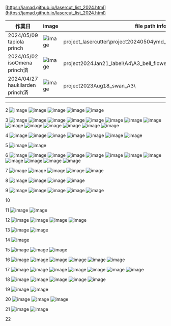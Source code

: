 <link rel="stylesheet" type="text/css" href="/assets/css/styles.css">

[https://jamad.github.io/lasercut_list_2024.html](https://jamad.github.io/lasercut_list_2024.html)


| 作業日 | image | file path info|
| -------------| ------------- | ------------- |
| 2024/05/09 tapiola princh| ![image](https://github.com/jamad/jamad.github.io/assets/949913/7e7c449b-df50-4f36-8467-e783cc216293)| project_lasercutter\project20240504ymd_ai_image | 
| 2024/05/02 isoOmena princh済| ![image](https://github.com/jamad/jamad.github.io/assets/949913/acc28949-f81b-4519-8924-af2a571cc4d3)| project2024Jan21_label\A4\A3_bell_flower_update_smaller_for_dish.pdf | 
| 2024/04/27 haukilarden princh済|  ![image](https://github.com/jamad/jamad.github.io/assets/949913/a0cda0f4-73aa-48e5-9e3c-d5e74f1f7938) | project2023Aug18_swan_A3\ |




---

2
![image](https://github.com/jamad/jamad.github.io/assets/949913/59267f83-8ea0-4dbe-bd38-44293d5db49a)
![image](https://github.com/jamad/jamad.github.io/assets/949913/9199fce7-5208-4989-9684-5e2d5166b8d7)
![image](https://github.com/jamad/jamad.github.io/assets/949913/8664d4e8-b792-4e17-836f-5baafa643ed4)
![image](https://github.com/jamad/jamad.github.io/assets/949913/8b874fd0-df65-413d-9d9e-7766eee7fd3f)
![image](https://github.com/jamad/jamad.github.io/assets/949913/03f53a1d-bd85-43e1-8961-6a2eb1cf752d)



3
![image](https://github.com/jamad/jamad.github.io/assets/949913/5282a1fa-c343-4c7c-a60a-2934f19e3dbf)
![image](https://github.com/jamad/jamad.github.io/assets/949913/dad0ebc2-020e-49a9-9aa4-5faaaafb2ceb)
![image](https://github.com/jamad/jamad.github.io/assets/949913/8db11c46-6be0-497e-8416-3bd2867e99b3)
![image](https://github.com/jamad/jamad.github.io/assets/949913/60c2aae5-2346-4d7a-9a62-b8abbf644f87)
![image](https://github.com/jamad/jamad.github.io/assets/949913/40f340df-d880-4e0a-97bd-012552c2fb5f)
![image](https://github.com/jamad/jamad.github.io/assets/949913/a8771de5-5fa9-4156-a578-73273e975fb8)
![image](https://github.com/jamad/jamad.github.io/assets/949913/368e5ede-bf72-4b31-a6b6-039bd83e6c1d)
![image](https://github.com/jamad/jamad.github.io/assets/949913/627e72a4-4949-4b18-aaa1-026d64eb52fe)
![image](https://github.com/jamad/jamad.github.io/assets/949913/37ccada0-534f-4efd-baec-dc62b90228d8)
![image](https://github.com/jamad/jamad.github.io/assets/949913/884430a8-e0ee-494e-bd44-394312eb0955)
![image](https://github.com/jamad/jamad.github.io/assets/949913/a1fc54c6-7b4a-46ef-8144-306ccea9259f)
![image](https://github.com/jamad/jamad.github.io/assets/949913/afc6fe23-cddf-4f0e-8f86-54e1548b4bf2)
![image](https://github.com/jamad/jamad.github.io/assets/949913/73e00340-94ec-4b85-af96-8eb11836be6b)
![image](https://github.com/jamad/jamad.github.io/assets/949913/16c1f5d4-a5a4-4953-a394-2fa2243ead50)


4
![image](https://github.com/jamad/jamad.github.io/assets/949913/31bbc41c-287b-4a28-8af5-3ce070ee563c)
![image](https://github.com/jamad/jamad.github.io/assets/949913/dcb61c6f-6dcc-43fa-a5ad-6709241d2dc7)
![image](https://github.com/jamad/jamad.github.io/assets/949913/09640241-4d1a-4b96-9ecb-601971c1d413)
![image](https://github.com/jamad/jamad.github.io/assets/949913/0271edec-0774-4dd5-809f-d68996410a31)
![image](https://github.com/jamad/jamad.github.io/assets/949913/bee89e64-ccdf-40d4-8edf-684b5955426c)
![image](https://github.com/jamad/jamad.github.io/assets/949913/657cf095-ff5b-4999-b00b-de49435dacb3)
![image](https://github.com/jamad/jamad.github.io/assets/949913/0e810b99-d74a-4f53-b553-158f72322126)


5
![image](https://github.com/jamad/jamad.github.io/assets/949913/a34cff3d-ed01-4643-b461-317ec81be54e)
![image](https://github.com/jamad/jamad.github.io/assets/949913/703413da-2dc7-434c-8a9e-150a09d718fd)


6
![image](https://github.com/jamad/jamad.github.io/assets/949913/affe6ca7-ff03-4d5f-b339-0001b5628158)
![image](https://github.com/jamad/jamad.github.io/assets/949913/16c61677-baa1-44a2-881f-41b0589db95d)
![image](https://github.com/jamad/jamad.github.io/assets/949913/2e11afb9-673a-4f7d-aa6c-76b0906c4ba1)
![image](https://github.com/jamad/jamad.github.io/assets/949913/a6e24830-3a8b-423d-9ef8-0d0abd986a70)
![image](https://github.com/jamad/jamad.github.io/assets/949913/3a825dff-1e31-4b6b-a7de-8dc1e758841d)
![image](https://github.com/jamad/jamad.github.io/assets/949913/25e3ec92-f854-4c20-8eaa-cc38dcd10aea)
![image](https://github.com/jamad/jamad.github.io/assets/949913/47c83c5e-f1d7-427c-9159-87fdb4b62584)
![image](https://github.com/jamad/jamad.github.io/assets/949913/3f68a8d1-8201-41f7-afb3-edbf09c98310)
![image](https://github.com/jamad/jamad.github.io/assets/949913/14728b9a-c9c3-4d6e-9902-e2a4e39215ba)
![image](https://github.com/jamad/jamad.github.io/assets/949913/54252c56-54fd-41bb-b3a6-2778880921f1)
![image](https://github.com/jamad/jamad.github.io/assets/949913/3ed03137-7f2c-49b0-9c16-f4a13693efd8)
![image](https://github.com/jamad/jamad.github.io/assets/949913/15756908-5e1c-4b59-abeb-a1e302ecd1b9)





7
![image](https://github.com/jamad/jamad.github.io/assets/949913/322eafa0-d6fe-4ff5-b4f0-7a06f33699a0)
![image](https://github.com/jamad/jamad.github.io/assets/949913/9f2466b2-89a0-4216-8782-6ebd7fea77d3)
![image](https://github.com/jamad/jamad.github.io/assets/949913/9d9ce00d-f38f-40f5-8427-7df0a3460d22)
![image](https://github.com/jamad/jamad.github.io/assets/949913/ea5e6dcd-015c-40d4-883a-2b8acd7397fa)
![image](https://github.com/jamad/jamad.github.io/assets/949913/575c3e57-1921-4263-9ba2-955243d9fc5e)



8
![image](https://github.com/jamad/jamad.github.io/assets/949913/5ae71a06-5e6c-4211-b452-e95a9acebbaa)
![image](https://github.com/jamad/jamad.github.io/assets/949913/58b73004-0120-425c-8ec9-5e182eb959df)
![image](https://github.com/jamad/jamad.github.io/assets/949913/22df7cd5-cb99-4292-ad88-30233b9929d9)
![image](https://github.com/jamad/jamad.github.io/assets/949913/f8cbd197-d593-4cc9-b2a5-e68477f9b68b)


9
![image](https://github.com/jamad/jamad.github.io/assets/949913/9584b8e6-d5ac-4330-93f5-89ffe73f13e2)
![image](https://github.com/jamad/jamad.github.io/assets/949913/a5ffc8c0-faf4-48df-9dba-1c2623319c85)
![image](https://github.com/jamad/jamad.github.io/assets/949913/c00e3fd0-1d82-499c-91e2-8d70d0c70e6f)
![image](https://github.com/jamad/jamad.github.io/assets/949913/909c7377-f143-444f-a520-3d7be154b708)
![image](https://github.com/jamad/jamad.github.io/assets/949913/8b8707ab-4956-4716-98cf-838b1c5b4f0d)



10



11
![image](https://github.com/jamad/jamad.github.io/assets/949913/caa7bb63-6ca8-4705-8024-557b735b51b9)
![image](https://github.com/jamad/jamad.github.io/assets/949913/b842504a-e892-466d-b9ff-516f470cb5c3)



12
![image](https://github.com/jamad/jamad.github.io/assets/949913/f7621647-85c4-4ba3-8694-e608e1e63505)
![image](https://github.com/jamad/jamad.github.io/assets/949913/8b13ded0-d6f5-463f-b137-f0ffefb163d9)
![image](https://github.com/jamad/jamad.github.io/assets/949913/0130ac3f-6dbd-4758-8efd-cda9d65fc124)
![image](https://github.com/jamad/jamad.github.io/assets/949913/6fdd3195-277c-4513-916f-74795991862c)



13
![image](https://github.com/jamad/jamad.github.io/assets/949913/16c7e0d7-7c4c-47b6-ac9f-a3b90634b38e)
![image](https://github.com/jamad/jamad.github.io/assets/949913/82dc471a-29de-494b-bc4a-a142b94e12bc)


14
![image](https://github.com/jamad/jamad.github.io/assets/949913/d1828d53-83ea-49e6-ac2f-98e921539f90)


15
![image](https://github.com/jamad/jamad.github.io/assets/949913/7d188ca8-2ac8-4928-b11c-f3aebd41bb83)
![image](https://github.com/jamad/jamad.github.io/assets/949913/3382f398-35d3-4e6c-ba6e-c59d14b1e0dd)
![image](https://github.com/jamad/jamad.github.io/assets/949913/014f0a73-6311-4999-8b41-286785acf99d)



16
![image](https://github.com/jamad/jamad.github.io/assets/949913/43585c93-03df-4ca0-a1c2-45356692c264)
![image](https://github.com/jamad/jamad.github.io/assets/949913/c0273c82-41bf-4745-91ef-12a8c8cfe5c8)
![image](https://github.com/jamad/jamad.github.io/assets/949913/220a5f9e-022b-4260-b86e-f165494daa1c)
![image](https://github.com/jamad/jamad.github.io/assets/949913/7aed4815-9b05-4a5d-ab25-8fb30499cebd)
![image](https://github.com/jamad/jamad.github.io/assets/949913/b59629ed-301d-43d1-9ea5-3a03481dbf2e)
![image](https://github.com/jamad/jamad.github.io/assets/949913/8876fc03-db7b-4bf7-8fda-078a359eea3e)



17
![image](https://github.com/jamad/jamad.github.io/assets/949913/2a6cee60-90ea-4d7e-a533-ce4e1c98e751)
![image](https://github.com/jamad/jamad.github.io/assets/949913/15818c98-ba81-4690-9e2b-55db389acfc4)
![image](https://github.com/jamad/jamad.github.io/assets/949913/7b2a555f-6acb-42ad-9970-f3267d8b5005)
![image](https://github.com/jamad/jamad.github.io/assets/949913/53cbb50c-3bae-475a-957d-34d02e092b6e)
![image](https://github.com/jamad/jamad.github.io/assets/949913/f326a5ca-55e4-4e73-92d2-0dd1616a007f)
![image](https://github.com/jamad/jamad.github.io/assets/949913/168967a9-a589-44c8-b7fc-e954c94905bd)
![image](https://github.com/jamad/jamad.github.io/assets/949913/4f3ebc3c-c3fd-4fcc-bdaa-7c563cc3e5eb)


18
![image](https://github.com/jamad/jamad.github.io/assets/949913/5eea5ab5-cbd2-4622-bffe-0edbd2c910ec)
![image](https://github.com/jamad/jamad.github.io/assets/949913/cc828439-fd46-4686-b0b2-17b99faaa743)
![image](https://github.com/jamad/jamad.github.io/assets/949913/dc380c3f-07b3-4cee-982e-7304a33064c5)
![image](https://github.com/jamad/jamad.github.io/assets/949913/0358060c-476d-4519-9fb6-d748a2b8b047)
![image](https://github.com/jamad/jamad.github.io/assets/949913/72445293-51a6-409e-9d2c-20121eff1c43)


19
![image](https://github.com/jamad/jamad.github.io/assets/949913/a4922f01-8477-450a-8694-c4eaf20c1c05)
![image](https://github.com/jamad/jamad.github.io/assets/949913/45fcd66a-8d11-4cf0-800c-270cc89a0de5)


20
![image](https://github.com/jamad/jamad.github.io/assets/949913/e1b1014a-bfa3-42de-9ea0-4f2fa37e8a8c)
![image](https://github.com/jamad/jamad.github.io/assets/949913/0d49948a-d5cb-491a-b4c0-c4829c060b43)
![image](https://github.com/jamad/jamad.github.io/assets/949913/b7424e63-170f-403a-a61a-1a8ec2ffe506)


21
![image](https://github.com/jamad/jamad.github.io/assets/949913/bfa5e1ec-6a14-4159-a785-c68cc8a2a5ba)
![image](https://github.com/jamad/jamad.github.io/assets/949913/cad88949-88b4-4b14-b200-625f7a6445b9)


22




